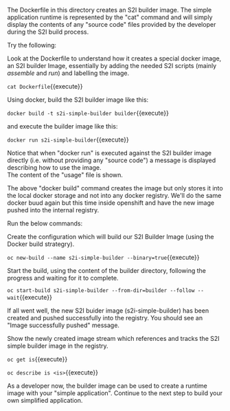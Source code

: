 
The Dockerfile in this directory creates an S2I builder image.  The simple application runtime is represented by the "cat" command and will simply display the contents of any "source code" files provided by the developer during the S2I build process. 

Try the following:

Look at the Dockerfile to understand how it creates a special docker image, an S2I builder Image, essentially by adding the needed S2I scripts (mainly _assemble_ and _run_) and labelling the image. 

``cat Dockerfile``{{execute}}

Using docker, build the S2I builder image like this:

``docker build -t s2i-simple-builder builder``{{execute}}

and execute the builder image like this:

``docker run s2i-simple-builder``{{execute}}

Notice that when "docker run" is executed against the S2I builder image directly (i.e.  without providing any "source code") a message is displayed describing how to use the image.  
The content of the "usage" file is shown.

The above "docker build" command creates the image but only stores it into the local docker storage and not into any docker registry. We'll do the same docker buud again but this time inside openshift and have the new image pushed into the internal registry.

Run the below commands:

Create the configuration which will build our S2I Builder Image (using the Docker build strategry).

``oc new-build --name s2i-simple-builder --binary=true``{{execute}}

Start the build, using the content of the builder directory, following the progress and waiting for it to complete.

``oc start-build s2i-simple-builder --from-dir=builder --follow --wait``{{execute}}

If all went well, the new S2I buider image (s2i-simple-builder) has been created and pushed successfully into the registry.  You should see an "Image successfully pushed" message. 

Show the newly created image stream which references and tracks the S2I simple builder image in the registry.

``oc get is``{{execute}}

``oc describe is <is>``{{execute}}

As a developer now, the builder image can be used to create a runtime image with your "simple application".  Continue to the next step to build your own simplified application. 

